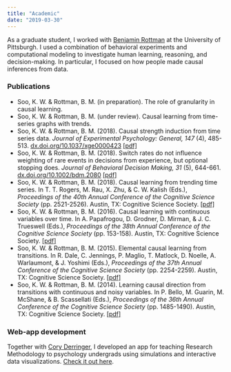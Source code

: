 ```yaml
---
title: "Academic"
date: "2019-03-30"
---
```


As a graduate student, I worked with [Benjamin Rottman](https://www.lrdc.pitt.edu/rottman/) at the University of Pittsburgh. I used a combination of behavioral experiments and computational modeling to investigate human learning, reasoning, and decision-making. In particular, I focused on how people made causal inferences from data.

### Publications

* Soo, K. W. & Rottman, B. M. (in preparation). The role of granularity in causal learning.
* Soo, K. W. & Rottman, B. M. (under review). Causal learning from time-series graphs with trends.
* Soo, K. W. & Rottman, B. M. (2018). Causal strength induction from time series data. *Journal of Experimental Psychology: General, 147* (4), 485-513. [dx.doi.org/10.1037/xge0000423](dx.doi.org/10.1037/xge0000423) [[pdf]](/files/SooRottman_CausalInductionTimeSeries.pdf)
* Soo, K. W. & Rottman, B. M. (2018). Switch rates do not influence weighting of rare events in decisions from experience, but optional stopping does. *Journal of Behavioral Decision Making, 31* (5), 644-661. [dx.doi.org/10.1002/bdm.2080](dx.doi.org/10.1002/bdm.2080) [[pdf]](/files/SooRottman_SwitchRatesOptionalStopping.pdf)
* Soo, K. W. & Rottman, B. M. (2018). Causal learning from trending time series. In T. T. Rogers, M. Rau, X. Zhu, & C. W. Kalish (Eds.), *Proceedings of the 40th Annual Conference of the Cognitive Science Society* (pp. 2521-2526). Austin, TX: Cognitive Science Society. [[pdf]](/files/2018-cogsci.pdf)
* Soo, K. W. & Rottman, B. M. (2016). Causal learning with continuous variables over time. In A. Papafrogou, D. Grodner, D. Mirman, & J. C. Trueswell (Eds.), *Proceedings of the 38th Annual Conference of the Cognitive Science Society* (pp. 153-158). Austin, TX: Cognitive Science Society. [[pdf]](/files/2016-cogsci.pdf)
* Soo, K. W. & Rottman, B. M. (2015). Elemental causal learning from transitions. In R. Dale, C. Jennings, P. Maglio, T. Matlock, D. Noelle, A. Warlaumont, & J. Yoshimi (Eds.), *Proceedings of the 37th Annual Conference of the Cognitive Science Society* (pp. 2254-2259). Austin, TX: Cognitive Science Society. [[pdf]](/files/2015-cogsci.pdf)
* Soo, K. W. & Rottman, B. M. (2014). Learning causal direction from transitions with continuous and noisy variables. In P. Bello, M. Guarin, M. McShane, & B. Scassellati (Eds.), *Proceedings of the 36th Annual Conference of the Cognitive Science Society* (pp. 1485-1490). Austin, TX: Cognitive Science Society. [[pdf]](/files/2014-cogsci.pdf)

### Web-app development

Together with [Cory Derringer](https://coryderringer.com), I developed an app for teaching Research Methodology to psychology undergrads using simulations and interactive data visualizations. [Check it out here](https://research-methods-dojo.appspot.com/).